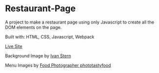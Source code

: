 # Restaurant-Page

A project to make a restaurant page using only Javascript to create all the DOM elements on the page.

Built with: HTML, CSS, Javascript, Webpack

[Live Site](https://zanmdev.github.io/Restaurant-Page/)

Background Image by [Ivan Stern](https://unsplash.com/@attianart?utm_source=unsplash&utm_medium=referral&utm_content=creditCopyText) </br>

Menu Images by [Food Photographer phototastyfood](https://unsplash.com/@phototastyfood?utm_source=unsplash&utm_medium=referral&utm_content=creditCopyText)

  